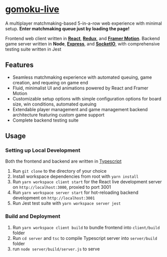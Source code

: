 # [gomoku-live](https://gomoku-live.herokuapp.com/)
A multiplayer matchmaking-based 5-in-a-row web experience with minimal setup. **Enter matchmaking queue just by loading the page!**

Frontend web client written in **[React](https://reactjs.org/)**, **[Redux](https://redux.js.org/)**, and **[Framer Motion](https://www.framer.com/motion/)**. Backend game server written in **Node**, **[Express](https://expressjs.com/)**, and **[SocketIO](https://socket.io/)**, with comprehensive testing suite written in Jest

## Features
  - Seamless matchmaking experience with automated queuing, game creation, and requeing on game end
  - Fluid, minimalist UI and animations powered by React and Framer Motion
  - Customizable setup options with simple configuration options for board size, win conditions, automated queuing
  - Extendable player management and game management backend architecture featuring custom game support
  - Complete backend testing suite

## Usage
### Setting up Local Development
Both the frontend and backend are written in [Typescript](https://www.typescriptlang.org/)
  1. Run ``git clone`` to the directory of your choice
  2. Install workspace dependencies from root with ``yarn install``
  3. Run ``yarn workspace client start`` for the React live development server on ``http://localhost:3000``, proxied to port 3001
  4. Run ``yarn workspace server start`` for hot-reloading backend development on ``http://localhost:3001``
  5. Run Jest test suite with ``yarn workspace server jest``

### Build and Deployment
  1. Run ``yarn workspace client build`` to bundle frontend into ``client/build`` folder
  2. Run ``cd server`` and ``tsc`` to compile Typescript server into ``server/build`` folder
  3. run ``node server/build/server.js`` to serve 
